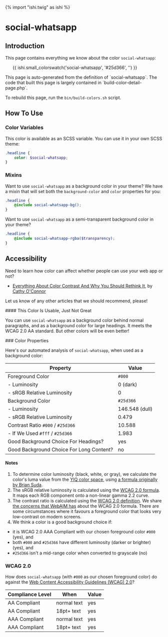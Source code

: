 {% import "ishi.twig" as ishi %}
# social-whatsapp

## Introduction

This page contains everything we know about the color `social-whatsapp`:

<div class="grid">
    <div class="cell">
        <div class="swatch">
            <ul>
                {{ ishi.small_colorswatch('social-whatsapp', '#25d366', '') }}
            </ul>
        </div>
    </div>
</div>

<div class="callout attention" markdown="1">
This page is auto-generated from the definition of `social-whatsapp`. The code that built this page is largely contained in `build-color-detail-page.php`.

To rebuild this page, run the `bin/build-colors.sh` script.
</div>

## How To Use

### Color Variables

This color is available as an SCSS variable. You can use it in your own SCSS theme:

```scss
.headline {
    color: $social-whatsapp;
}
```

### Mixins

Want to use `social-whatsapp` as a background color in your theme? We have a mixin that will set both the `background-color` and `color` properties for you:

```scss
.headline {
    @include social-whatsapp-bg();
}
```

Want to use `social-whatsapp` as a semi-transparent background color in your theme?

```scss
.headline {
    @include social-whatsapp-rgba($transparency);
}
```

## Accessibility

Need to learn how color can affect whether people can use your web app or not?

* [Everything About Color Contrast And Why You Should Rethink It](https://www.smashingmagazine.com/2014/10/color-contrast-tips-and-tools-for-accessibility/), by [Cathy O'Connor](http://www.twitter.com/cagocon)

Let us know of any other articles that we should recommend, please!
<div class="callout warning" markdown="1">
#### This Color Is Usable, Just Not Great

You can use `social-whatsapp` as a background color behind normal paragraphs, and as a background color for large headings. It meets the WCAG 2.0 AA standard. But other colors will be even better!
</div>
### Color Properties

Here's our automated analysis of `social-whatsapp`, when used as a background color:

Property | Value
---------|------
Foreground Color | `#000`
- Luminosity | 0 (dark)
- sRGB Relative Luminosity | 0
Background Color | `#25d366`
- Luminosity | 146.548 (dull)
- sRGB Relative Luminosity | 0.479
Contrast Ratio `#000` / `#25d366` | 10.588
- If We Used `#fff` / `#25d366` | 1.983
Good Background Choice For Headings? | yes
Good Background Choice For Long Content? | no

#### Notes

1. To determine color luminosity (black, white, or gray), we calculate the color's luma value from the [YIQ color space](https://en.wikipedia.org/wiki/YIQ), using [a formula originally by Brian Suda](https://24ways.org/2010/calculating-color-contrast/).
1. The sRGB relative luminosity is calculated using the [WCAG 2.0 formula](https://www.w3.org/TR/WCAG20/#relativeluminancedef). It maps each RGB component onto a non-linear gamma 2.2 curve.
1. The contrast ratio is calculated using the [WCAG 2.0 definition](https://www.w3.org/TR/2008/REC-WCAG20-20081211/#contrast-ratiodef). We share [the concerns that WebAIM has](http://webaim.org/blog/wcag-2-1-feedback/) about the WCAG 2.0 formula. There are some circumstances where it favours a foreground color that looks very low-contrast on modern screens.
1. We think a color is a good background choice if:
  - it is WCAG 2.0 AAA Compliant with our chosen foreground color `#000` (yes), and
  - both `#000` and `#25d366` have different luminosity (darker or brighter) (yes), and
  - `#25d366` isn't a mid-range color when converted to grayscale (no)

### WCAG 2.0

How does `social-whatsapp` (with `#000` as our chosen foreground color) do against the [Web Content Accessibility Guidelines (WCAG) 2.0](https://www.w3.org/TR/WCAG20/)?

Compliance Level | When | Value
-----------------|------|------
AA Compliant | normal text | yes
AA Compliant | 18pt+ text | yes
AAA Compliant | normal text | yes
AAA Compliant | 18pt+ text | yes